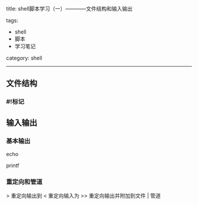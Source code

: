 title: shell脚本学习（一）————文件结构和输入输出

tags:
 - shell
 - 脚本
 - 学习笔记

category: shell

---

## 文件结构

### #!标记

## 输入输出

### 基本输出

echo

printf

### 重定向和管道

\> 重定向输出到
< 重定向输入为
\>> 重定向输出并附加到文件
| 管道



